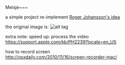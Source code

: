 Meisje~~~

a simple project re-implement [Roger Johansson's idea](http://rogeralsing.com/2008/12/07/genetic-programming-evolution-of-mona-lisa/)

the original image is:
![alt tag](http://url/to/img.png)

extra note:
speed up: process the video  
https://support.apple.com/kb/PH2239?locale=en_US

how to record screen  
http://osxdaily.com/2010/11/16/screen-recorder-mac/ 